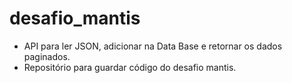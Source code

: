 # desafio_mantis
- API para ler JSON, adicionar na Data Base e retornar os dados paginados.
- Repositório para guardar código do desafio mantis.
